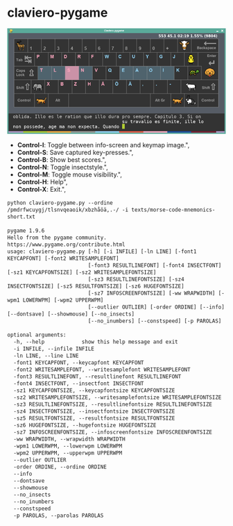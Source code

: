 # claviero-pygame

![screenshot-1.png](screenshot-1.png?raw=true)

- **Control-I**: Toggle between info-screen and keymap image.",
- **Control-S**: Save captured key-presses.",
- **Control-B**: Show best scores.",
- **Control-N**: Toggle insectstyle.",
- **Control-M**: Toggle mouse visibility.",
- **Control-H**: Help",
- **Control-X**: Exit.", 

```
python claviero-pygame.py --ordine /pmdrfwcuygj/tlsnvqeaoik/xbzhåöä,.-/ -i texts/morse-code-mnemonics-short.txt

pygame 1.9.6
Hello from the pygame community. https://www.pygame.org/contribute.html
usage: claviero-pygame.py [-h] [-i INFILE] [-ln LINE] [-font1 KEYCAPFONT] [-font2 WRITESAMPLEFONT]
                          [-font3 RESULTLINEFONT] [-font4 INSECTFONT] [-sz1 KEYCAPFONTSIZE] [-sz2 WRITESAMPLEFONTSIZE]
                          [-sz3 RESULTLINEFONTSIZE] [-sz4 INSECTFONTSIZE] [-sz5 RESULTFONTSIZE] [-sz6 HUGEFONTSIZE]
                          [-sz7 INFOSCREENFONTSIZE] [-ww WRAPWIDTH] [-wpm1 LOWERWPM] [-wpm2 UPPERWPM]
                          [--outlier OUTLIER] [-order ORDINE] [--info] [--dontsave] [--showmouse] [--no_insects]
                          [--no_inumbers] [--constspeed] [-p PAROLAS]

optional arguments:
  -h, --help            show this help message and exit
  -i INFILE, --infile INFILE
  -ln LINE, --line LINE
  -font1 KEYCAPFONT, --keycapfont KEYCAPFONT
  -font2 WRITESAMPLEFONT, --writesamplefont WRITESAMPLEFONT
  -font3 RESULTLINEFONT, --resultlinefont RESULTLINEFONT
  -font4 INSECTFONT, --insectfont INSECTFONT
  -sz1 KEYCAPFONTSIZE, --keycapfontsize KEYCAPFONTSIZE
  -sz2 WRITESAMPLEFONTSIZE, --writesamplefontsize WRITESAMPLEFONTSIZE
  -sz3 RESULTLINEFONTSIZE, --resultlinefontsize RESULTLINEFONTSIZE
  -sz4 INSECTFONTSIZE, --insectfontsize INSECTFONTSIZE
  -sz5 RESULTFONTSIZE, --resultfontsize RESULTFONTSIZE
  -sz6 HUGEFONTSIZE, --hugefontsize HUGEFONTSIZE
  -sz7 INFOSCREENFONTSIZE, --infoscreenfontsize INFOSCREENFONTSIZE
  -ww WRAPWIDTH, --wrapwidth WRAPWIDTH
  -wpm1 LOWERWPM, --lowerwpm LOWERWPM
  -wpm2 UPPERWPM, --upperwpm UPPERWPM
  --outlier OUTLIER
  -order ORDINE, --ordine ORDINE
  --info
  --dontsave
  --showmouse
  --no_insects
  --no_inumbers
  --constspeed
  -p PAROLAS, --parolas PAROLAS

```
